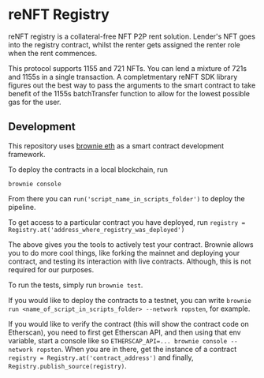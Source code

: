 # reNFT Registry

reNFT registry is a collateral-free NFT P2P rent solution. Lender's NFT goes into the registry contract, whilst the renter gets assigned the renter role when the rent commences.

This protocol supports 1155 and 721 NFTs. You can lend a mixture of 721s and 1155s in a single transaction. A completmentary reNFT SDK library figures out the best way to pass the arguments to the smart contract to take benefit of the 1155s batchTransfer function to allow for the lowest possible gas for the user.

## Development

This repository uses [brownie eth](https://eth-brownie.readthedocs.io/en/stable/) as a smart contract development framework.

To deploy the contracts in a local blockchain, run

`brownie console`

From there you can `run('script_name_in_scripts_folder')` to deploy the pipeline.

To get access to a particular contract you have deployed, run `registry = Registry.at('address_where_registry_was_deployed')`

The above gives you the tools to actively test your contract. Brownie allows you to do more cool things, like forking the mainnet and deploying your contract, and testing its interaction with live contracts. Although, this is not required for our purposes.

To run the tests, simply run `brownie test`.

If you would like to deploy the contracts to a testnet, you can write `brownie run <name_of_script_in_scripts_folder> --network ropsten`, for example.

If you would like to verify the contract (this will show the contract code on Etherscan), you need to first get Etherscan API, and then using that env variable, start a console like so `ETHERSCAP_API=... brownie console --network ropsten`. When you are in there, get the instance of a contract `registry = Registry.at('contract_address')` and finally, `Registry.publish_source(registry)`.

